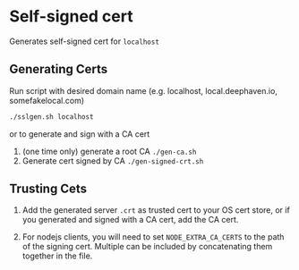 # Self-signed cert

Generates self-signed cert for `localhost`

## Generating Certs

Run script with desired domain name (e.g. localhost, local.deephaven.io, somefakelocal.com)

```sh
./sslgen.sh localhost
```

or to generate and sign with a CA cert

1. (one time only) generate a root CA `./gen-ca.sh`
1. Generate cert signed by CA `./gen-signed-crt.sh`

## Trusting Cets

1. Add the generated server `.crt` as trusted cert to your OS cert store, or if you generated and signed with a CA cert, add the CA cert.

1. For nodejs clients, you will need to set `NODE_EXTRA_CA_CERTS` to the path of the signing cert. Multiple can be included by concatenating them together in the file.
